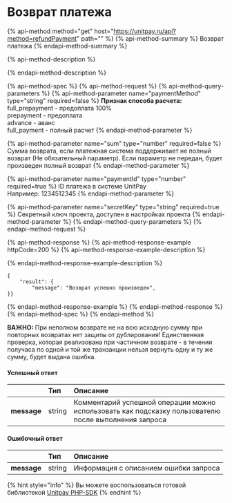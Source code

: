 # Возврат платежа

{% api-method method="get" host="https://unitpay.ru/api?method=refundPayment" path="" %}
{% api-method-summary %}
Возврат платежа
{% endapi-method-summary %}

{% api-method-description %}

{% endapi-method-description %}

{% api-method-spec %}
{% api-method-request %}
{% api-method-query-parameters %}
{% api-method-parameter name="paymentMethod" type="string" required=false %}
**Признак способа расчета:** full\_prepayment - предоплата 100%   
prepayment - предоплата   
advance - аванс   
full\_payment - полный расчет
{% endapi-method-parameter %}

{% api-method-parameter name="sum" type="number" required=false %}
Cумма возврата, если платежная система поддерживает не полный возврат \(Не обязательный параметр\). Если параметр не передан, будет произведен полный возврат
{% endapi-method-parameter %}

{% api-method-parameter name="paymentId" type="number" required=true %}
ID платежа в системе UnitPay  
Например: 1234512345
{% endapi-method-parameter %}

{% api-method-parameter name="secretKey" type="string" required=true %}
Секретный ключ проекта, доступен в настройках проекта
{% endapi-method-parameter %}
{% endapi-method-query-parameters %}
{% endapi-method-request %}

{% api-method-response %}
{% api-method-response-example httpCode=200 %}
{% api-method-response-example-description %}

{% endapi-method-response-example-description %}

```
{ 
    "result": {
        "message": "Возврат успешно произведен",
}}
```
{% endapi-method-response-example %}
{% endapi-method-response %}
{% endapi-method-spec %}
{% endapi-method %}

**ВАЖНО:** При неполном возврате не на всю исходную сумму при повторных возвратах нет защиты от дублирования! Единственная проверка, которая реализована при частичном возврате - в течении получаса по одной и той же транзакции нельзя вернуть одну и ту же сумму, будет выдана ошибка.

#### Успешный ответ

|  | Тип | Описание |
| :--- | :--- | :--- |
| **message** | string | Комментарий успешной операции можно использовать как подсказку пользователю после выполнения запроса |

#### Ошибочный ответ

|  | Тип | Описание |
| :--- | :--- | :--- |
| **message** | string | Информация с описанием ошибки запроса |

{% hint style="info" %}
Вы можете воспользоваться готовой библиотекой [Unitpay PHP-SDK](https://github.com/unitpay/php-sdk) 
{% endhint %}

